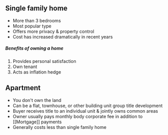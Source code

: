 ## Single family home
- More than 3 bedrooms
- Most popular type
- Offers more privacy & property control
- Cost has increased dramatically in recent years
##### Benefits of owning a home
1. Provides personal satisfaction
2. Own tenant
3. Acts as inflation hedge

## Apartment
- You don't own the land
- Can be a flat, townhouse, or other building unit group title development
- Buyer receives title to an individual unit & jointly owns common areas
- Owner usually pays monthly body corporate fee in addition to [[Mortgage]] payments
- Generally costs less than single family home